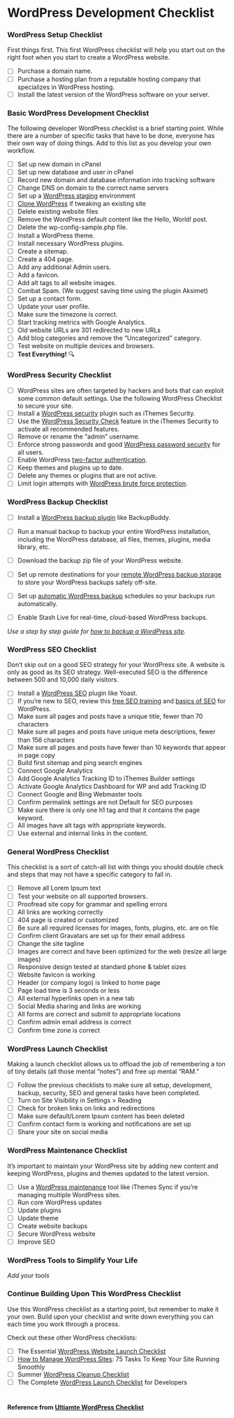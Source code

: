# WordPress Development Checklist
### WordPress Setup Checklist
First things first. This first WordPress checklist will help you start out on the right foot when you start to create a WordPress website.
- [ ] Purchase a domain name.
- [ ] Purchase a hosting plan from a reputable hosting company that specializes in WordPress hosting.
- [ ] Install the latest version of the WordPress software on your server.

### Basic WordPress Development Checklist
The following developer WordPress checklist is a brief starting point. While there are a number of specific tasks that have to be done, everyone has their own way of doing things. Add to this list as you develop your own workflow.
- [ ] Set up new domain in cPanel
- [ ] Set up new database and user in cPanel
- [ ] Record new domain and database information into tracking software
- [ ] Change DNS on domain to the correct name servers
- [ ] Set up a [WordPress staging](https://ithemes.com/backupbuddy/wordpress-staging/) environment
- [ ] [Clone WordPress](https://ithemes.com/backupbuddy/clone-wordpress/) if tweaking an existing site
- [ ] Delete existing website files
- [ ] Remove the WordPress default content like the Hello, World! post.
- [ ] Delete the wp-config-sample.php file.
- [ ] Install a WordPress theme.
- [ ] Install necessary WordPress plugins.
- [ ] Create a sitemap.
- [ ] Create a 404 page.
- [ ] Add any additional Admin users.
- [ ] Add a favicon.
- [ ] Add alt tags to all website images.
- [ ] Combat Spam. (We suggest saving time using the plugin Aksimet)
- [ ] Set up a contact form.
- [ ] Update your user profile.
- [ ] Make sure the timezone is correct.
- [ ] Start tracking metrics with Google Analytics.
- [ ] Old website URLs are 301 redirected to new URLs
- [ ] Add blog categories and remove the “Uncategorized” category.
- [ ] Test website on multiple devices and browsers.
- [ ] **Test Everything!** 🔍

### WordPress Security Checklist
- [ ] WordPress sites are often targeted by hackers and bots that can exploit some common default settings. Use the following WordPress Checklist to secure your site.
- [ ] Install a [WordPress security](https://ithemes.com/security/) plugin such as iThemes Security.
- [ ] Use the [WordPress Security Check](https://ithemes.com/one-click-secure-site-wordpress-security-check/) feature in the iThemes Security to activate all recommended features.
- [ ] Remove or rename the “admin” username.
- [ ] Enforce strong passwords and good [WordPress password security](https://ithemes.com/security/) for all users.
- [ ] Enable WordPress [two-factor authentication](https://ithemes.com/security/wordpress-two-factor-authentication/).
- [ ] Keep themes and plugins up to date.
- [ ] Delete any themes or plugins that are not active.
- [ ] Limit login attempts with [WordPress brute force protection](https://ithemes.com/security/wordpress-brute-force-protection/).

### WordPress Backup Checklist
- [ ] Install a [WordPress backup plugin](https://ithemes.com/backupbuddy/) like BackupBuddy.
- [ ] Run a manual backup to backup your entire WordPress installation, including the WordPress database, all files, themes, plugins, media library, etc.
- [ ] Download the backup zip file of your WordPress website.
- [ ] Set up remote destinations for your [remote WordPress backup storage](https://ithemes.com/backupbuddy/remote-wordpress-backup-storage/) to store your WordPress backups safely off-site.
- [ ] Set up [automatic WordPress backup](https://ithemes.com/backupbuddy/automatic-wordpress-backup/) schedules so your backups run automatically.
- [ ] Enable Stash Live for real-time, cloud-based WordPress backups.


*Use a step by step guide for [how to backup a WordPress site](https://ithemes.com/how-to-backup-wordpress-site/).*

### WordPress SEO Checklist
Don’t skip out on a good SEO strategy for your WordPress site. A website is only as good as its SEO strategy. Well-executed SEO is the difference between 500 and 10,000 daily visitors.
- [ ] Install a [WordPress SEO](https://wordpress.org/plugins/wordpress-seo/) plugin like Yoast.
- [ ] If you’re new to SEO, review this [free SEO training](https://ithemes.com/free-seo-training/) and [basics of SEO](https://ithemes.com/basics-of-seo-webinar-series/) for WordPress.
- [ ] Make sure all pages and posts have a unique title, fewer than 70 characters
- [ ] Make sure all pages and posts have unique meta descriptions, fewer than 156 characters
- [ ] Make sure all pages and posts have fewer than 10 keywords that appear in page copy
- [ ] Build first sitemap and ping search engines
- [ ] Connect Google Analytics
- [ ] Add Google Analytics Tracking ID to iThemes Builder settings
- [ ] Activate Google Analytics Dashboard for WP and add Tracking ID
- [ ] Connect Google and Bing Webmaster tools
- [ ] Confirm permalink settings are not Default for SEO purposes
- [ ] Make sure there is only one h1 tag and that it contains the page keyword.
- [ ] All images have alt tags with appropriate keywords.
- [ ] Use external and internal links in the content.

### General WordPress Checklist
This checklist is a sort of catch-all list with things you should double check and steps that may not have a specific category to fall in.
- [ ] Remove all Lorem Ipsum text
- [ ] Test your website on all supported browsers.
- [ ] Proofread site copy for grammar and spelling errors
- [ ] All links are working correctly
- [ ] 404 page is created or customized
- [ ] Be sure all required licenses for images, fonts, plugins, etc. are on file
- [ ] Confirm client Gravatars are set up for their email address
- [ ] Change the site tagline
- [ ] Images are correct and have been optimized for the web (resize all large images)
- [ ] Responsive design tested at standard phone & tablet sizes
- [ ] Website favicon is working
- [ ] Header (or company logo) is linked to home page
- [ ] Page load time is 3 seconds or less
- [ ] All external hyperlinks open in a new tab
- [ ] Social Media sharing and links are working
- [ ] All forms are correct and submit to appropriate locations
- [ ] Confirm admin email address is correct
- [ ] Confirm time zone is correct

### WordPress Launch Checklist
Making a launch checklist allows us to offload the job of remembering a ton of tiny details (all those mental “notes”) and free up mental “RAM.”
- [ ] Follow the previous checklists to make sure all setup, development, backup, security, SEO and general tasks have been completed.
- [ ] Turn on Site Visibility in Settings > Reading
- [ ] Check for broken links on links and redirections
- [ ] Make sure default/Lorem Ipsum content has been deleted
- [ ] Confirm contact form is working and notifications are set up
- [ ] Share your site on social media

### WordPress Maintenance Checklist
It’s important to maintain your WordPress site by adding new content and keeping WordPress, plugins and themes updated to the latest version.
- [ ] Use a [WordPress maintenance](https://ithemes.com/sync/) tool like iThemes Sync if you’re managing multiple WordPress sites.
- [ ] Run core WordPress updates
- [ ] Update plugins
- [ ] Update theme
- [ ] Create website backups
- [ ] Secure WordPress website
- [ ] Improve SEO

### WordPress Tools to Simplify Your Life
*Add your tools*

### Continue Building Upon This WordPress Checklist
Use this WordPress checklist as a starting point, but remember to make it your own. Build upon your checklist and write down everything you can each time you work through a process.

Check out these other WordPress checklists:

- [ ] The Essential [WordPress Website Launch Checklist](https://ithemes.com/essential-wordpress-website-launch-checklist/)
- [ ] [How to Manage WordPress Sites](https://ithemes.com/how-to-manage-wordpress-sites/): 75 Tasks To Keep Your Site Running Smoothly
- [ ] Summer [WordPress Cleanup Checklist](https://ithemes.com/summer-wordpress-cleanup-checklist/)
- [ ] The Complete [WordPress Launch Checklist](https://www.wpexplorer.com/wordpress-launch-checklist/) for Developers
#
#### Reference from [Ultiamte WordPress Checklist](https://ithemes.com/wordpress-checklist/)
